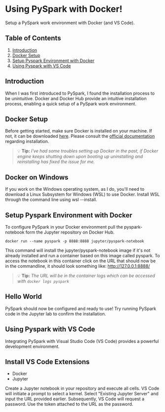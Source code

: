 # Using PySpark with Docker!
Setup a PySpark work environment with Docker (and VS Code).

## Table of Contents
1. [Introduction](#introduction)
2. [Docker Setup](#Docker-Setup)
3. [Setup Pyspark Environment with Docker](#Setup-Pyspark-Environment-with-Docker)
4. [Using Pyspark with VS Code](#Using-Pyspark-with-VS-Code)

## Introduction
When I was first introduced to PySpark, I found the installation process to be unintuitive. Docker and Docker Hub provide an intuitive installation process, enabling a quick setup of a PySpark work environment.

## Docker Setup
Before getting started, make sure Docker is installed on your machine. If not, it can be downloaded [here](https://www.docker.com/products/docker-desktop/). 
Please consult the [official documentation](https://docs.docker.com/engine/install/) regarding installation.
> :bulb: **Tip:** _I've had some troubles setting up Docker in the past, if Docker engine keeps shutting down upon booting up uninstalling and reinstalling has fixed the issue for me._

Docker on Windows
-----------------
If you work on the Windows operating system, as I do, you'll need to download a Linux Subsystem for Windows (WSL) to use Docker. Install WSL through the command line using wsl --install.

## Setup Pyspark Environment with Docker
To configure PySpark in your Docker environment pull the pyspark-notebook form the Jupyter repository on Docker Hub.
```
docker run --name pyspark -p 8888:8888 jupyter/pyspark-notebook
```
This command will install the jupyter/pyspark-notebook image if it's not already installed and run a container based on this image called pyspark.
To access the notebook in this container click on the URL that should now be in the commandline, it should look something like: http://127.0.0.1:8888/
> :bulb: **Tip:** _The URL will be in the container logs which can be accessed with ```docker logs pyspark```_

Hello World
-----------
PySpark should now be configured and ready to use! Try running PySpark code in the Jupyter lab to confirm the installation.

## Using Pyspark with VS Code
Integrating PySpark with Visual Studio Code (VS Code) provides a powerful development environment.

Install VS Code Extensions
--------------------------
- Docker
- Jupyter

Create a Jupyter notebook in your repository and execute all cells. VS Code will initiate a prompt to select a kernel.
Select "Existing Jupyter Server" and input the URL provided earlier.
Subsequently, VS Code will request a password. Use the token attached to the URL as the password.





